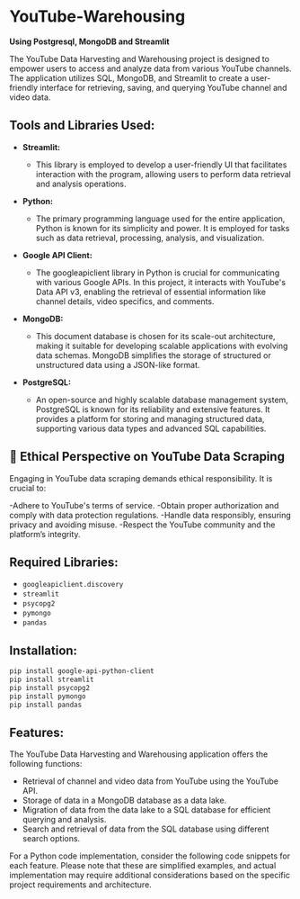 # YouTube-Warehousing

**Using Postgresql, MongoDB and Streamlit**

The YouTube Data Harvesting and Warehousing project is designed to empower users to access and analyze data from various YouTube channels. The application utilizes SQL, MongoDB, and Streamlit to create a user-friendly interface for retrieving, saving, and querying YouTube channel and video data.

## Tools and Libraries Used:

- **Streamlit:** 
  - This library is employed to develop a user-friendly UI that facilitates interaction with the program, allowing users to perform data retrieval and analysis operations.

- **Python:** 
  - The primary programming language used for the entire application, Python is known for its simplicity and power. It is employed for tasks such as data retrieval, processing, analysis, and visualization.

- **Google API Client:**
  - The googleapiclient library in Python is crucial for communicating with various Google APIs. In this project, it interacts with YouTube's Data API v3, enabling the retrieval of essential information like channel details, video specifics, and comments.

- **MongoDB:** 
  - This document database is chosen for its scale-out architecture, making it suitable for developing scalable applications with evolving data schemas. MongoDB simplifies the storage of structured or unstructured data using a JSON-like format.

- **PostgreSQL:** 
  - An open-source and highly scalable database management system, PostgreSQL is known for its reliability and extensive features. It provides a platform for storing and managing structured data, supporting various data types and advanced SQL capabilities.

## 📖 Ethical Perspective on YouTube Data Scraping
Engaging in YouTube data scraping demands ethical responsibility. It is crucial to:

-Adhere to YouTube's terms of service.
-Obtain proper authorization and comply with data protection regulations.
-Handle data responsibly, ensuring privacy and avoiding misuse.
-Respect the YouTube community and the platform’s integrity.

## Required Libraries:

- `googleapiclient.discovery`
- `streamlit`
- `psycopg2`
- `pymongo`
- `pandas`

## Installation:

```bash
pip install google-api-python-client
pip install streamlit
pip install psycopg2
pip install pymongo
pip install pandas

```

## Features:

The YouTube Data Harvesting and Warehousing application offers the following functions:

- Retrieval of channel and video data from YouTube using the YouTube API.
- Storage of data in a MongoDB database as a data lake.
- Migration of data from the data lake to a SQL database for efficient querying and analysis.
- Search and retrieval of data from the SQL database using different search options.

For a Python code implementation, consider the following code snippets for each feature. Please note that these are simplified examples, and actual implementation may require additional considerations based on the specific project requirements and architecture.


